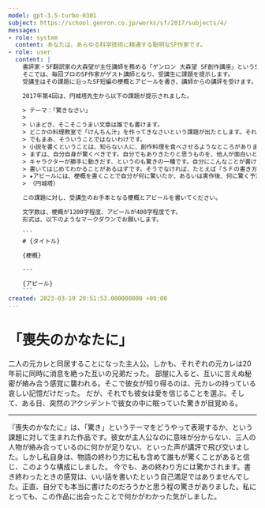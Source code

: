 ```yaml
---
model: gpt-3.5-turbo-0301
subject: https://school.genron.co.jp/works/sf/2017/subjects/4/
messages:
- role: system
  content: あなたは、あらゆる科学技術に精通する聡明なSF作家です。
- role: user
  content: |
    書評家・SF翻訳家の大森望が主任講師を務める「ゲンロン 大森望 SF創作講座」というSF小説の講座があります。
    そこでは、毎回プロのSF作家がゲスト講師となり、受講生に課題を提示します。
    受講生はその課題に沿ったSF短編の梗概とアピールを書き、講師からの講評を受けます。

    2017年第4回は、円城塔先生から以下の課題が提示されました。

    > テーマ：「驚きなさい」
    >
    > いまどき、そこそこうまい文章は誰でも書けます。
    > どこかの料理教室で「けんちん汁」を作ってきなさいという課題が出たとします。それはなにかを知らない人でも、検索すればそれらしいものが作れるでしょう。
    > でもまあ、そういうことではないわけです。
    > 小説を書くということは、知らない人に、創作料理を食べさせるようなところがあります。有料で。
    > まずは、自分自身が驚くべきです。自分でもありきたりと思うものを、他人が面白いと思うことはまずありません。
    > キャラクターが勝手に動きだす、というのも驚きの一種です。自分にこんなことが書けたのか、と驚くこともあるでしょう。書き終えたとき、なにかがわかったという気持ちになることもあるでしょう。
    > 書いてはじめてわかることがあるはずです。そうでなければ、たとえば『ＳＦの書き方 「ゲンロン 大森望 SF創作講座」全記録』を読むだけでも、書くということが理解できるはずです。
    > ★アピールには、梗概を書くことで自分が何に驚いたか、あるいは実作後、何に驚く予定かを付記して下さい。
    > （円城塔）

    この課題に対し、受講生のお手本となる梗概とアピールを書いてください。

    文字数は、梗概が1200字程度、アピールが400字程度です。
    形式は、以下のようなマークダウンでお願いします。

    ```
    # {タイトル}

    {梗概}

    ---

    {アピール}
    ```
created: 2023-03-19 20:51:53.000000000 +09:00
---
```

# 「喪失のかなたに」

二人の元カレと同居することになった主人公。しかも、それぞれの元カレは20年前に同時に消息を絶った互いの兄弟だった。
部屋に入ると、互いに言えぬ秘密が絡み合う感覚に襲われる。そこで彼女が知り得るのは、元カレの持っている哀しい記憶だけだった。
だが、それでも彼女は愛を信じることを選ぶ。そして、ある日、突然のアクシデントで彼女の中に眠っていた驚きが目覚める。

---

『喪失のかなたに』は、「驚き」というテーマをどうやって表現するか、という課題に対して生まれた作品です。彼女が主人公なのに意味が分からない、三人の人物が絡み合っているのに何かが足りない、といった声が講評で飛び交いました。しかし私自身は、物語の終わり方に私も含めて誰もが驚くことがあると信じ、このような構成にしました。
今でも、あの終わり方には驚かされます。書き終わったときの感覚は、いい話を書いたという自己満足ではありませんでした。正直、自分でも本当に書けたのだろうかと思う程の驚きがありました。私にとっても、この作品に出会ったことで何かがわかった気がしました。
